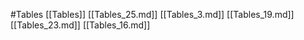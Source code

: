 #Tables 
 [[Tables]]
[[Tables_25.md]]
[[Tables_3.md]]
[[Tables_19.md]]
[[Tables_23.md]]
[[Tables_16.md]]